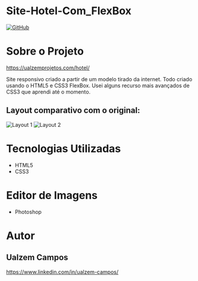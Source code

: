 # Site-Hotel-Com_FlexBox

[![GitHub](https://img.shields.io/github/license/ualzem/Site-Hotel-Com_FlexBox)](https://github.com/Ualzem/Site-Hotem-Com-FlexBox/blob/master/LICENSE)

# Sobre o Projeto

https://ualzemprojetos.com/hotel/

Site responsivo criado a partir de um modelo tirado da internet. Todo criado usando o HTML5 e CSS3 FlexBox. Usei alguns recurso mais avançados de CSS3 que aprendi até o momento.

## Layout comparativo com o original:

![Layout 1](https://github.com/Ualzem/Site-Hotem-Com-FlexBox/blob/master/assets/Compare1.jpg) ![Layout 2](https://github.com/Ualzem/Site-Hotem-Com-FlexBox/blob/master/assets/Compare2.jpg) 

# Tecnologias Utilizadas
- HTML5
- CSS3



# Editor de Imagens
- Photoshop


# Autor
## Ualzem Campos
https://www.linkedin.com/in/ualzem-campos/
